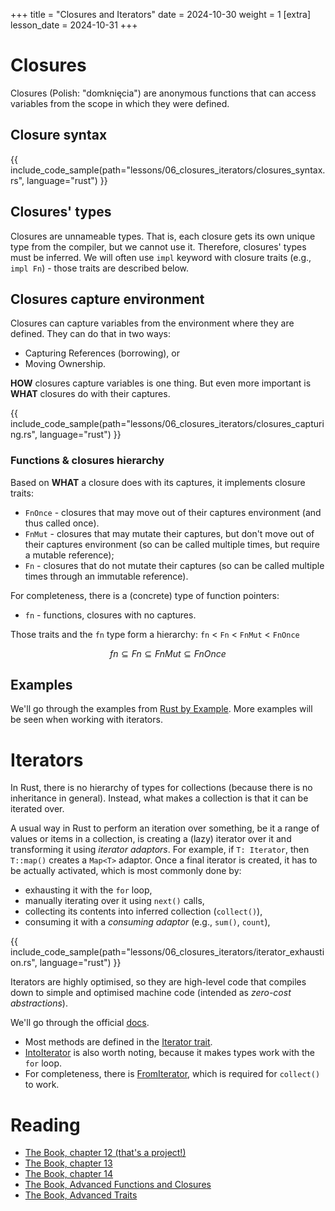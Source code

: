 +++
title = "Closures and Iterators"
date = 2024-10-30
weight = 1
[extra]
lesson_date = 2024-10-31
+++

# Closures

Closures (Polish: "domknięcia") are anonymous functions that can access variables from the scope in which they were defined.

## Closure syntax

{{ include_code_sample(path="lessons/06_closures_iterators/closures_syntax.rs", language="rust") }}

## Closures' types

Closures are unnameable types. That is, each closure gets its own unique type from the compiler,
but we cannot use it. Therefore, closures' types must be inferred.
We will often use `impl` keyword with closure traits (e.g., `impl Fn`) - those traits are described below.

## Closures capture environment

Closures can capture variables from the environment where they are defined. They can do that in two ways:
- Capturing References (borrowing), or
- Moving Ownership.

**HOW** closures capture variables is one thing.
But even more important is **WHAT** closures do with their captures.

{{ include_code_sample(path="lessons/06_closures_iterators/closures_capturing.rs", language="rust") }}

### Functions & closures hierarchy

Based on **WHAT** a closure does with its captures, it implements closure traits:

- `FnOnce` - closures that may move out of their captures environment (and thus called once).
- `FnMut` - closures that may mutate their captures, but don't move out of their captures environment (so can be called multiple times, but require a mutable reference);
- `Fn` - closures that do not mutate their captures (so can be called multiple times through an immutable reference).

For completeness, there is a (concrete) type of function pointers:
- `fn` - functions, closures with no captures.

Those traits and the `fn` type form a hierarchy: `fn` < `Fn` < `FnMut` < `FnOnce`

$$ fn \subseteq Fn \subseteq FnMut \subseteq FnOnce $$ 

## Examples

We'll go through the examples from [Rust by Example](https://doc.rust-lang.org/rust-by-example/fn/closures.html).
More examples will be seen when working with iterators.


# Iterators

In Rust, there is no hierarchy of types for collections (because there is no inheritance in general).
Instead, what makes a collection is that it can be iterated over.

A usual way in Rust to perform an iteration over something, be it a range of values or items in a collection, is creating a (lazy) iterator over it and transforming it using *iterator adaptors*. For example, if `T: Iterator`, then `T::map()` creates a `Map<T>` adaptor. Once a final iterator is created, it has to be actually activated, which is most commonly done by:
- exhausting it with the `for` loop,
- manually iterating over it using `next()` calls,
- collecting its contents into inferred collection (`collect()`),
- consuming it with a *consuming adaptor* (e.g., `sum()`, `count`),

{{ include_code_sample(path="lessons/06_closures_iterators/iterator_exhaustion.rs", language="rust") }}


Iterators are highly optimised, so they are high-level code that compiles down to simple and optimised machine code (intended as _zero-cost abstractions_).

We'll go through the official [docs](https://doc.rust-lang.org/stable/std/iter/).
- Most methods are defined in the [Iterator trait](https://doc.rust-lang.org/stable/std/iter/trait.Iterator.html).
- [IntoIterator](https://doc.rust-lang.org/stable/std/iter/trait.IntoIterator.html) is also worth noting, because it makes types work with the `for` loop.
- For completeness, there is [FromIterator](https://doc.rust-lang.org/stable/std/iter/trait.FromIterator.html), which is required for `collect()` to work.

# Reading

- [The Book, chapter 12 (that's a project!)](https://doc.rust-lang.org/book/ch12-00-an-io-project.html)
- [The Book, chapter 13](https://doc.rust-lang.org/book/ch13-00-functional-features.html)
- [The Book, chapter 14](https://doc.rust-lang.org/book/ch14-00-more-about-cargo.html)
- [The Book, Advanced Functions and Closures](https://doc.rust-lang.org/stable/book/ch19-05-advanced-functions-and-closures.html)
- [The Book, Advanced Traits](https://doc.rust-lang.org/stable/book/ch19-03-advanced-traits.html)
